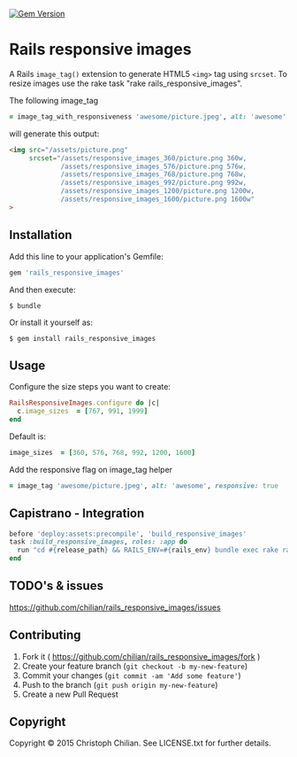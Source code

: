[![Gem Version](https://badge.fury.io/rb/rails_responsive_images.svg)](https://badge.fury.io/rb/rails_responsive_images)
# Rails responsive images

A Rails `image_tag()` extension to generate HTML5 `<img>` tag using `srcset`. To resize images use the rake task "rake rails_responsive_images".

The following image_tag
```ruby
= image_tag_with_responsiveness 'awesome/picture.jpeg', alt: 'awesome'
```
will generate this output:
```html
<img src="/assets/picture.png"
     srcset="/assets/responsive_images_360/picture.png 360w,
             /assets/responsive_images_576/picture.png 576w,
             /assets/responsive_images_768/picture.png 768w,
             /assets/responsive_images_992/picture.png 992w,
             /assets/responsive_images_1200/picture.png 1200w,
             /assets/responsive_images_1600/picture.png 1600w"
>
```

## Installation

Add this line to your application's Gemfile:

```ruby
gem 'rails_responsive_images'
```

And then execute:

    $ bundle

Or install it yourself as:

    $ gem install rails_responsive_images

## Usage

Configure the size steps you want to create:
```ruby
RailsResponsiveImages.configure do |c|
  c.image_sizes  = [767, 991, 1999]
end
```
Default is:
```ruby
image_sizes  = [360, 576, 768, 992, 1200, 1600]
```

Add the responsive flag on image_tag helper
```ruby
= image_tag 'awesome/picture.jpeg', alt: 'awesome', responsive: true
```

## Capistrano - Integration
```ruby
before 'deploy:assets:precompile', 'build_responsive_images'
task :build_responsive_images, roles: :app do
  run "cd #{release_path} && RAILS_ENV=#{rails_env} bundle exec rake rails_responsive_images"
end
```

## TODO's & issues
https://github.com/chilian/rails_responsive_images/issues

## Contributing

1. Fork it ( https://github.com/chilian/rails_responsive_images/fork )
2. Create your feature branch (`git checkout -b my-new-feature`)
3. Commit your changes (`git commit -am 'Add some feature'`)
4. Push to the branch (`git push origin my-new-feature`)
5. Create a new Pull Request

## Copyright
Copyright © 2015 Christoph Chilian. See LICENSE.txt for further details.
